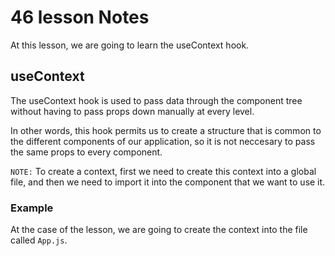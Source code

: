 # 46 lesson Notes

At this lesson, we are going to learn the useContext hook.

## useContext

The useContext hook is used to pass data through the component tree without having to pass props down manually at every level.

In other words, this hook permits us to create a structure that is common to the different components of our application, so it is not neccesary to pass the same props to every component.
 
`NOTE:`
To create a context, first we need to create this context into a global file, and then we need to import it into the component that we want to use it.

### Example

At the case of the lesson, we are going to create the context into the file called `App.js`.